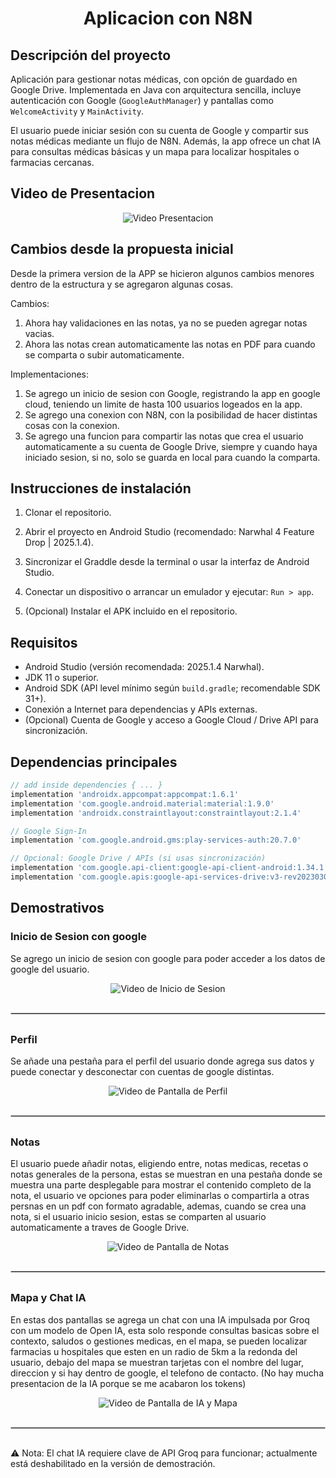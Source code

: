  <h1 style="text-align:center;">Aplicacion con N8N</h1>

## Descripción del proyecto

Aplicación para gestionar notas médicas, con opción de guardado en Google Drive. Implementada en Java con arquitectura sencilla, incluye autenticación con Google (`GoogleAuthManager`) y pantallas como `WelcomeActivity` y `MainActivity`. 

El usuario puede iniciar sesión con su cuenta de Google y compartir sus notas médicas mediante un flujo de N8N. Además, la app ofrece un chat IA para consultas médicas básicas y un mapa para localizar hospitales o farmacias cercanas.

## Video de Presentacion

<p align="center">
    <img src="ElementosGraficos/MediNotas.png" alt="Video Presentacion">
  </a>
</p>

## Cambios desde la propuesta inicial

Desde la primera version de la APP se hicieron algunos cambios menores dentro de la estructura y se agregaron algunas cosas.

Cambios: 
1. Ahora hay validaciones en las notas, ya no se pueden agregar notas vacias.
2. Ahora las notas crean automaticamente las notas en PDF para cuando se comparta o subir automaticamente.

Implementaciones:
1. Se agrego un inicio de sesion con Google, registrando la app en google cloud, teniendo un limite de hasta 100 usuarios logeados en la app.
2. Se agrego una conexion con N8N, con la posibilidad de hacer distintas cosas con la conexion.
3. Se agrego una funcion para compartir las notas que crea el usuario automaticamente a su cuenta de Google Drive, siempre y cuando haya iniciado sesion, si no, solo se guarda en local para cuando la comparta.

## Instrucciones de instalación

1. Clonar el repositorio.
   
2. Abrir el proyecto en Android Studio (recomendado: Narwhal 4 Feature Drop | 2025.1.4).
   
3. Sincronizar el Graddle desde la terminal o usar la interfaz de Android Studio.
   
4. Conectar un dispositivo o arrancar un emulador y ejecutar: `Run > app`.
     
5. (Opcional) Instalar el APK incluido en el repositorio.

## Requisitos

- Android Studio (versión recomendada: 2025.1.4 Narwhal).
- JDK 11 o superior.
- Android SDK (API level mínimo según `build.gradle`; recomendable SDK 31+).
- Conexión a Internet para dependencias y APIs externas.
- (Opcional) Cuenta de Google y acceso a Google Cloud / Drive API para sincronización.

## Dependencias principales 

```groovy
// add inside dependencies { ... }
implementation 'androidx.appcompat:appcompat:1.6.1'
implementation 'com.google.android.material:material:1.9.0'
implementation 'androidx.constraintlayout:constraintlayout:2.1.4'

// Google Sign-In
implementation 'com.google.android.gms:play-services-auth:20.7.0'

// Opcional: Google Drive / APIs (si usas sincronización)
implementation 'com.google.api-client:google-api-client-android:1.34.1'
implementation 'com.google.apis:google-api-services-drive:v3-rev20230308-2.0.0'
```

## Demostrativos

### Inicio de Sesion con google
Se agrego un inicio de sesion con google para poder acceder a los datos de google del usuario.

<p align="center">
  <img src="ElementosGraficos/VidSesion.gif" alt="Video de Inicio de Sesion" />
</p>
<hr style="margin: 30px 0; border: 1px solid #ccc;">

### Perfil
Se añade una pestaña para el perfil del usuario donde agrega sus datos y puede conectar y desconectar con cuentas de google distintas.

<p align="center">
  <img src="ElementosGraficos/VidPerfil.gif" alt="Video de Pantalla de Perfil" />
</p>
<hr style="margin: 30px 0; border: 1px solid #ccc;">

### Notas
El usuario puede añadir notas, eligiendo entre, notas medicas, recetas o notas generales de la persona, estas se muestran en una pestaña donde se muestra una parte desplegable para mostrar el contenido completo de la nota, el usuario ve opciones para poder eliminarlas o compartirla a otras persnas en un pdf con formato agradable, ademas, cuando se crea una nota, si el usuario inicio sesion, estas se comparten al usuario automaticamente a traves de Google Drive. 

<p align="center">
  <img src="ElementosGraficos/VidNotas.gif" alt="Video de Pantalla de Notas" />
</p>
<hr style="margin: 30px 0; border: 1px solid #ccc;">

### Mapa y Chat IA
En estas dos pantallas se agrega un chat con una IA impulsada por Groq con um modelo de Open IA, esta solo responde consultas basicas sobre el contexto, saludos o gestiones medicas, en el mapa, se pueden localizar farmacias u hospitales que esten en un radio de 5km a la redonda del usuario, debajo del mapa se muestran tarjetas con el nombre del lugar, direccion y si hay dentro de google, el telefono de contacto. (No hay mucha presentacion de la IA porque se me acabaron los tokens)

<p align="center">
  <img src="ElementosGraficos/Vid4.gif" alt="Video de Pantalla de IA y Mapa" />
</p>
<hr style="margin: 30px 0; border: 1px solid #ccc;">

⚠️ Nota: El chat IA requiere clave de API Groq para funcionar; actualmente está deshabilitado en la versión de demostración.
